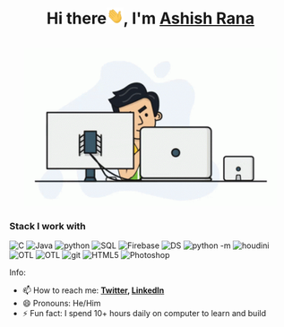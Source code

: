 <h1 align="center"> Hi there<img width="30px" src="https://github.com/Rashish423/Rashish423/blob/main/images/hi.gif">, I'm <a href="https://www.ashishrana.in"> Ashish Rana</a></h1>
<p align="center">
  <br><img src="https://github.com/Rashish423/Rashish423/blob/main/images/programmer.gif" width="450px">
</p>

<h3>Stack I work with</h3>
<p>
  <img alt="C" src="https://img.shields.io/badge/%20-C%20-yellowgreen" />
  <img alt="Java" src="https://img.shields.io/badge/-Java-0497de?style=flat-square&logo=Java&logoColor=blue" />
  <img alt="python" src="https://img.shields.io/badge/%20-Python%20-blue" />
  <img alt="SQL" src="https://img.shields.io/badge/%20-SQL%20-orange" />
  <img alt="Firebase" src="https://img.shields.io/badge/%20-Firebase%20-green" />
  <img alt="DS" src="https://img.shields.io/badge/%20-Data Structure%20-orange" />
  <img alt="python -m" src="https://img.shields.io/badge/%20-Python--Migration%20-lightgrey" />
  <img alt="houdini" src="https://img.shields.io/badge/%20-Houdini-orange" />
  <img alt="OTL" src="https://img.shields.io/badge/%20-OTL-green" />
  <img alt="OTL" src="https://img.shields.io/badge/%20-Linux-red" />
  <img alt="git" src="https://img.shields.io/badge/-Git-F05032?style=flat-square&logo=git&logoColor=white" /> 
  <img alt="HTML5" src="https://img.shields.io/badge/-HTML5-E34F26?style=flat-square&logo=html5&logoColor=white" />
  <img alt="Photoshop" src="https://img.shields.io/badge/%20-Photoshop-green" />
  
</p>

Info:

- 📫 How to reach me: <b>[Twitter](https://twitter.com/Rashish423), [LinkedIn](https://www.linkedin.com/in/raashish)</b>
- 😄 Pronouns: He/Him
- ⚡ Fun fact: I spend 10+ hours daily on computer to learn and build
